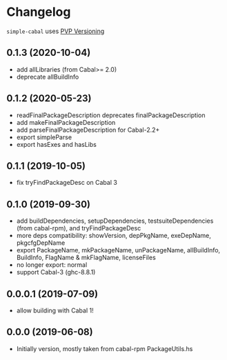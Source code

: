 # Changelog

`simple-cabal` uses [PVP Versioning](https://pvp.haskell.org)

## 0.1.3 (2020-10-04)
- add allLibraries (from Cabal>= 2.0)
- deprecate allBuildInfo

## 0.1.2 (2020-05-23)
- readFinalPackageDescription deprecates finalPackageDescription
- add makeFinalPackageDescription
- add parseFinalPackageDescription for Cabal-2.2+
- export simpleParse
- export hasExes and hasLibs

## 0.1.1 (2019-10-05)
- fix tryFindPackageDesc on Cabal 3

## 0.1.0 (2019-09-30)
- add buildDependencies, setupDependencies, testsuiteDependencies
  (from cabal-rpm), and tryFindPackageDesc
- more deps compatibility: showVersion, depPkgName, exeDepName, pkgcfgDepName
- export PackageName, mkPackageName, unPackageName,
  allBuildInfo, BuildInfo, FlagName & mkFlagName, licenseFiles
- no longer export: normal
- support Cabal-3 (ghc-8.8.1)

## 0.0.0.1 (2019-07-09)
- allow building with Cabal 1!

## 0.0.0 (2019-06-08)
- Initially version, mostly taken from cabal-rpm PackageUtils.hs
